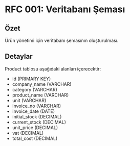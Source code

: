 # RFC 001: Veritabanı Şeması

## Özet
Ürün yönetimi için veritabanı şemasının oluşturulması.

## Detaylar
Product tablosu aşağıdaki alanları içerecektir:
- id (PRIMARY KEY)
- company_name (VARCHAR)
- category (VARCHAR)
- product_name (VARCHAR)
- unit (VARCHAR)
- invoice_no (VARCHAR)
- invoice_date (DATE)
- initial_stock (DECIMAL)
- current_stock (DECIMAL)
- unit_price (DECIMAL)
- vat (DECIMAL)
- total_cost (DECIMAL) 
